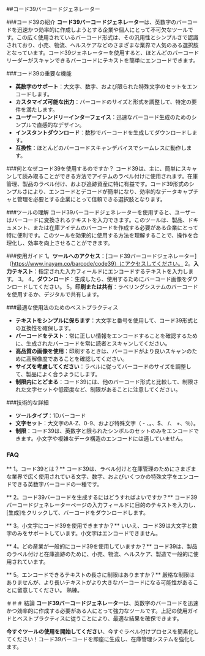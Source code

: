##コード39バーコードジェネレーター

###コード39の紹介
**コード39バーコードジェネレーター**は、英数字のバーコードを迅速かつ効率的に作成しようとする企業や個人にとって不可欠なツールです。この広く使用されているバーコード形式は、その汎用性とシンプルさで認識されており、小売、物流、ヘルスケアなどのさまざまな業界で人気のある選択肢となっています。コード39ジェネレーターを使用すると、ほとんどのバーコードリーダーがスキャンできるバーコードにテキストを簡単にエンコードできます。

###コード39の重要な機能
-  **英数字のサポート**：大文字、数字、および限られた特殊文字のセットをエンコードします。
-  **カスタマイズ可能な出力**：バーコードのサイズと形式を調整して、特定の要件を満たします。
-  **ユーザーフレンドリーインターフェイス**：迅速なバーコード生成のためのシンプルで直感的なデザイン。
-  **インスタントダウンロード**：数秒でバーコードを生成してダウンロードします。
-  **互換性**：ほとんどのバーコードスキャンデバイスでシームレスに動作します。

###何となぜコード39を使用するのですか？
コード39は、主に、簡単にスキャンして読み取ることができる方法でアイテムのラベル付けに使用されます。在庫管理、製品のラベル付け、および追跡資産に特に有益です。コード39形式のシンプルさにより、エンコードとデコードが簡単になり、効率的なデータキャプチャと管理を必要とする企業にとって信頼できる選択肢となります。

###ツールの理解
コード39バーコードジェネレーターを使用すると、ユーザーはバーコードに変換されるテキストを入力できます。このツールは、製品、ドキュメント、または在庫アイテムのバーコードを作成する必要がある企業にとって特に便利です。このツールを効果的に使用する方法を理解することで、操作を合理化し、効率を向上させることができます。

###使用ガイド
1。**ツールへのアクセス**：[コード39バーコードジェネレーター]（https://www.inayam.co/barcode/code39）にアクセスしてください。
2。**入力テキスト**：指定された入力フィールドにエンコードするテキストを入力します。
3。
4。**ダウンロード**：生成したら、使用するためにバーコード画像をダウンロードしてください。
5。**印刷または共有**：ラベリングシステムのバーコードを使用するか、デジタルで共有します。

###最適な使用法のためのベストプラクティス
-  **テキストをシンプルに保ちます**：大文字と番号を使用して、コード39形式との互換性を確保します。
-  **バーコードをテスト**：常に正しい情報をエンコードすることを確認するために、生成されたバーコードを常に読者とスキャンしてください。
-  **高品質の画像を使用**：印刷するときは、バーコードがより良いスキャンのために高解像度であることを確認してください。
-  **サイズを考慮してください**：ラベルに従ってバーコードのサイズを調整して、製品によく合うようにします。
-  **制限内にとどまる**：コード39には、他のバーコード形式と比較して、制限された文字セットや低密度など、制限があることに注意してください。

###技術的な詳細
-  **ツールタイプ**：1Dバーコード
-  **文字セット**：大文字のA-Z、0-9、および特殊文字（ - 、。、$、 /、 +、％）。
-  **制限**：コード39は、英数字と限られたシンボルのセットのみをエンコードできます。小文字や複雑なデータ構造のエンコードには適していません。

### FAQ

** 1。コード39とは？**
コード39は、ラベル付けと在庫管理のためにさまざまな業界で広く使用されている文字、数字、およびいくつかの特殊文字をエンコードできる英数字バーコードの一種です。

** 2。コード39バーコードを生成するにはどうすればよいですか？**
コード39バーコードジェネレーターページの入力フィールドに目的のテキストを入力し、[生成]をクリックして、バーコードをダウンロードします。

** 3。小文字にコード39を使用できますか？**
いいえ、コード39は大文字と数字のみをサポートしています。小文字はエンコードできません。

** 4。どの産業が一般的にコード39を使用していますか？**
コード39は、製品のラベル付けと在庫追跡のために、小売、物流、ヘルスケア、製造で一般的に使用されています。

** 5。エンコードできるテキストの長さに制限はありますか？**
厳格な制限はありませんが、より長いテキストがより大きなバーコードになる可能性があることに留意してください。 熟練。

＃＃＃ 結論
**コード39バーコードジェネレーター**は、英数字のバーコードを迅速かつ効率的に作成する必要がある人にとって強力なツールです。上記の使用ガイドとベストプラクティスに従うことにより、最適な結果を確保できます。

**今すぐツールの使用を開始してください**、今すぐラベル付けプロセスを簡素化してください！コード39バーコードを即座に生成し、在庫管理システムを強化します。